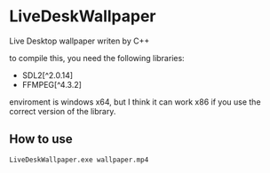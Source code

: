 # LiveDeskWallpaper

Live Desktop wallpaper writen by C++

to compile this, you need the following libraries:

* SDL2[^2.0.14]
* FFMPEG[^4.3.2]

enviroment is windows x64, but I think it can work x86 if you use the correct version of the library.

## How to use

```
LiveDeskWallpaper.exe wallpaper.mp4
```





